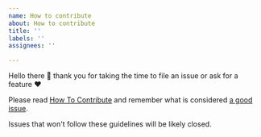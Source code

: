 ```yaml
---
name: How to contribute
about: How to contribute
title: ''
labels: ''
assignees: ''

---
```


Hello there 👋
  thank you for taking the time to file an issue or ask for a feature ❤️

Please read [How To Contribute](https://github.com/WebReflection/linkedom/blob/main/how-to-contribute.md) and remember what is considered [a good issue](https://gist.github.com/WebReflection/f6dc8017a1c10f0ece2e292b0b9607ff).

Issues that won't follow these guidelines will be likely closed.
